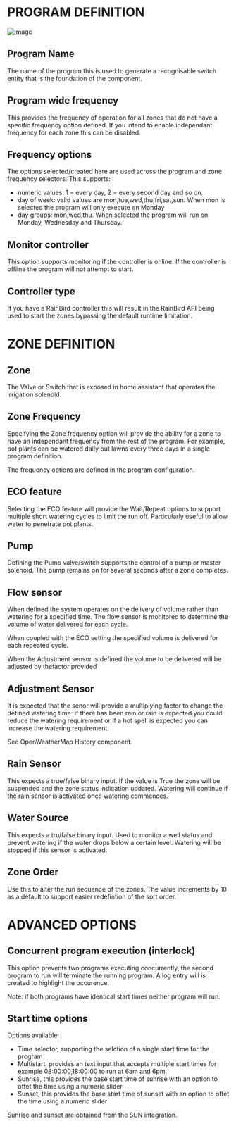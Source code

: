 # PROGRAM DEFINITION
![image](https://github.com/user-attachments/assets/b0cadeef-1080-4719-b3bd-6b1552de6167)

## Program Name

The name of the program this is used to generate a recognisable switch entity that is the foundation of the component.

## Program wide frequency

This provides the frequency of operation for all zones that do not have a specific frequency option defined. If you intend to enable independant frequency for each zone this can be disabled.

## Frequency options

The options selected/created here are used across the program and zone frequency selectors.
This supports:
- numeric values: 1 = every day, 2 = every second day and so on.
- day of week: valid values are mon,tue,wed,thu,fri,sat,sun. When mon is selected the program will only execute on Monday
- day groups: mon,wed,thu. When selected the program will run on Monday, Wednesday and Thursday.

## Monitor controller

This option supports monitoring if the controller is online. If the controller is offline the program will not attempt to start.

## Controller type

If you have a RainBird controller this will result in the RainBird API being used to start the zones bypassing the default runtime limitation.

# ZONE DEFINITION

## Zone

The Valve or Switch that is exposed in home assistant that operates the irrigation solenoid.

## Zone Frequency

Specifying the Zone frequency option will provide the ability for a zone to have an independant frequency from the rest of the program. For example, pot plants can be watered daily but lawns every three days in a single program definition.

The frequency options are defined in the program configuration.

## ECO feature

Selecting the ECO feature will provide the Wait/Repeat options to support multiple short watering cycles to limit the run off. Particularly useful to allow water to penetrate pot plants.

## Pump

Defining the Pump valve/switch supports the control of a pump or master solenoid. The pump remains on for several seconds after a zone completes.

## Flow sensor

When defined the system operates on the delivery of volume rather than watering for a specified time. The flow sensor is monitored to determine the volume of water delivered for each cycle.

When coupled with the ECO setting the specified volume is delivered for each repeated cycle.

When the Adjustment sensor is defined the volume to be delivered will be adjusted by thefactor provided

## Adjustment Sensor

It is expected that the senor will provide a multiplying factor to change the defined watering time. If there has been rain or rain is expected you could reduce the watering requirement or if a hot spell is expected you can increase the watering requirement.

See OpenWeatherMap History component.

## Rain Sensor

This expects a true/false binary input. If the value is True the zone will be suspended and the zone status indication updated. Watering will continue if the rain sensor is activated once watering commences.

## Water Source

This expects a tru/false binary input. Used to monitor a well status and prevent watering if the water drops below a certain level. Watering will be stopped if this sensor is activated.

## Zone Order

Use this to alter the run sequence of the zones. The value increments by 10 as a default to support easier redefintion of the sort order.


# ADVANCED OPTIONS

## Concurrent program execution (interlock)

This option prevents two programs executing concurrently, the second program to run will terminate the running program. A log entry will is created to highlight the occurence.

Note: if both programs have identical start times neither program will run. 

## Start time options

Options available:
- Time selector, supporting the selction of a single start time for the program
- Multistart, provides an text input that accepts multiple start times for example 08:00:00,18:00:00 to run at 6am and 6pm.
- Sunrise, this provides the base start time of sunrise with an option to offet the time using a numeric slider
- Sunset, this provides the base start time of sunset with an option to offet the time using a numeric slider

Sunrise and sunset are obtained from the SUN integration.




